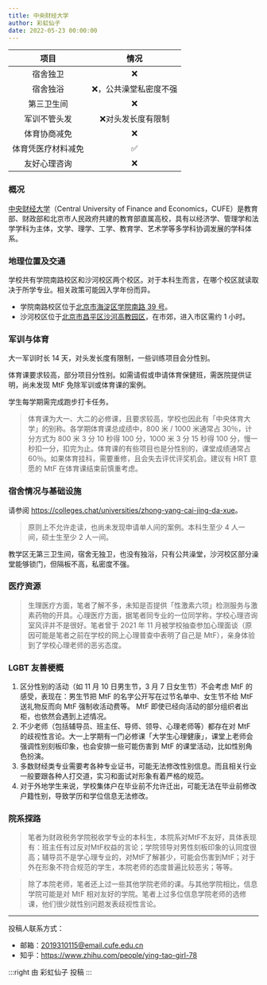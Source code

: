```yaml
---
title: 中央财经大学
author: 彩虹仙子
date: 2022-05-23 00:00:00
---
```


|项目|情况|
|:---:|:---:|
|宿舍独卫|❌|
|宿舍独浴|❌，公共澡堂私密度不强|
|第三卫生间|❌|
|军训不管头发|❌对头发长度有限制|
|体育协商减免|❌|
|体育凭医疗材料减免|✅|
|友好心理咨询|❌|

### 概况

[中央财经大学](https://www.cufe.edu.cn/)（Central University of Finance and Economics，CUFE）是教育部、财政部和北京市人民政府共建的教育部直属高校，具有以经济学、管理学和法学学科为主体，文学、理学、工学、教育学、艺术学等多学科协调发展的学科体系。

### 地理位置及交通

学校共有学院南路校区和沙河校区两个校区。对于本科生而言，在哪个校区就读取决于所学专业。相关政策可能因入学年份而异。

- 学院南路校区位于[北京市海淀区学院南路 39 号](https://amap.com/place/B000A6EA36)。
- 沙河校区位于[北京市昌平区沙河高教园区](https://amap.com/place/B000A85ZAP)，在市郊，进入市区需约 1 小时。

### 军训与体育

大一军训时长 14 天，对头发长度有限制，一些训练项目会分性别。

体育课要求较高，部分项目分性别。如需请假或申请体育保健班，需医院提供证明，尚未发现 MtF 免除军训或体育课的案例。

学生每学期需完成跑步打卡任务。

> 体育课为大一、大二的必修课，且要求较高，学校也因此有「中央体育大学」的别称。各学期体育课总成绩中，800 米 / 1000 米通常占 30％，计分方式为 800 米 3 分 10 秒得 100 分，1000 米 3 分 15 秒得 100 分，慢一秒扣一分，扣完为止。体育课的有些项目也是分性别的，课堂成绩通常占 60％。如果体育挂科，需要重修，且会失去评优评奖机会。建议有 HRT 意愿的 MtF 在体育课结束前慎重考虑。

### 宿舍情况与基础设施

请参阅 <https://colleges.chat/universities/zhong-yang-cai-jing-da-xue>。

> 原则上不允许走读，也尚未发现申请单人间的案例。本科生至少 4 人一间，硕士生至少 2 人一间。

教学区无第三卫生间，宿舍无独卫，也没有独浴，只有公共澡堂，沙河校区部分澡堂能够锁门，但隔板不高，私密度不强。

### 医疗资源

> 生理医疗方面，笔者了解不多，未知是否提供「性激素六项」检测服务与激素药物的开具。心理医疗方面，据笔者同专业的一位同学称，学校心理咨询室风评并不是很好。笔者曾于 2021 年 11 月被学校抽查参加心理面谈（原因可能是笔者之前在学校的网上心理普查中表明了自己是 MtF），亲身体验到了学校心理老师的恶劣态度。

### LGBT 友善梗概

1. 区分性别的活动（如 11 月 10 日男生节，3 月 7 日女生节）不会考虑 MtF 的感受，表现在：男生节把 MtF 的名字公开写在过节名单中、女生节不给 MtF 送礼物反而向 MtF 强制收活动费等。 MtF 即使已经向活动的部分组织者出柜，也依然会遇到上述情况。
1. 不少老师（包括辅导员、班主任、导师、领导、心理老师等）都存在对 MtF 的歧视性言论。大一上学期有一门必修课「大学生心理健康」，课堂上老师会强调性别刻板印象，也会安排一些可能伤害到 MtF 的课堂活动，比如性别角色扮演。
1. 多数财经类专业需要考各种专业证书，可能无法修改性别信息。而且相关行业一般要跟各种人打交道，实习和面试对形象有着严格的规范。
1. 对于外地学生来说，学校集体户在毕业前不允许迁出，可能无法在毕业前修改户籍性别，导致学历和学位信息无法修改。

### 院系探路

> 笔者为财政税务学院税收学专业的本科生，本院系对MtF不友好，具体表现有：班主任有过反对MtF权益的言论；学院领导对男性刻板印象的认同度很高；辅导员不是学心理专业的，对MtF了解甚少，可能会伤害到MtF；对于外在形象不符合规范的学生，本院老师的态度普遍比较恶劣；等等。

> 除了本院老师，笔者还上过一些其他学院老师的课。与其他学院相比，信息学院可能是对 MtF 相对友好的学院。笔者上过多位信息学院老师的选修课，他们很少就性别问题发表歧视性言论。

-------

投稿人联系方式：

- 邮箱：<2019310115@email.cufe.edu.cn>
- 知乎：<https://www.zhihu.com/people/ying-tao-girl-78>

:::right
由 彩虹仙子 投稿
:::